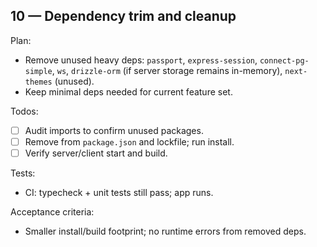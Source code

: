 ## 10 — Dependency trim and cleanup

Plan:
- Remove unused heavy deps: `passport`, `express-session`, `connect-pg-simple`, `ws`, `drizzle-orm` (if server storage remains in-memory), `next-themes` (unused).
- Keep minimal deps needed for current feature set.

Todos:
- [ ] Audit imports to confirm unused packages.
- [ ] Remove from `package.json` and lockfile; run install.
- [ ] Verify server/client start and build.

Tests:
- CI: typecheck + unit tests still pass; app runs.

Acceptance criteria:
- Smaller install/build footprint; no runtime errors from removed deps.

